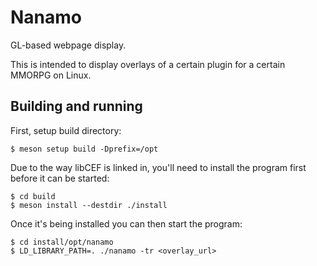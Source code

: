 # Nanamo

GL-based webpage display.

This is intended to display overlays of a certain plugin for a certain MMORPG on Linux.

## Building and running

First, setup build directory:
```
$ meson setup build -Dprefix=/opt
```

Due to the way libCEF is linked in, you'll need to install the program first before it can be started:
```
$ cd build
$ meson install --destdir ./install
```

Once it's being installed you can then start the program:
```
$ cd install/opt/nanamo
$ LD_LIBRARY_PATH=. ./nanamo -tr <overlay_url>
```
